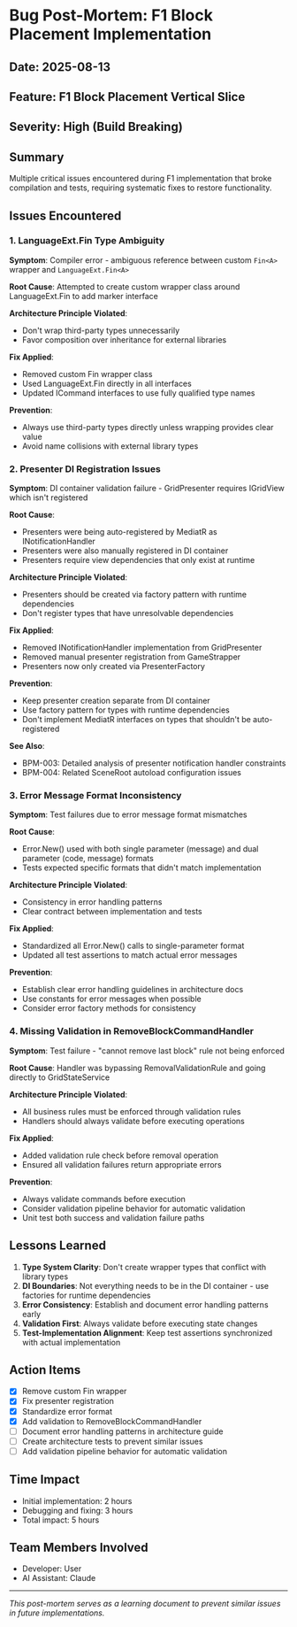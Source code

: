 # Bug Post-Mortem: F1 Block Placement Implementation

## Date: 2025-08-13
## Feature: F1 Block Placement Vertical Slice
## Severity: High (Build Breaking)

## Summary
Multiple critical issues encountered during F1 implementation that broke compilation and tests, requiring systematic fixes to restore functionality.

## Issues Encountered

### 1. LanguageExt.Fin<T> Type Ambiguity
**Symptom**: Compiler error - ambiguous reference between custom `Fin<A>` wrapper and `LanguageExt.Fin<A>`

**Root Cause**: Attempted to create custom wrapper class around LanguageExt.Fin<T> to add marker interface

**Architecture Principle Violated**: 
- Don't wrap third-party types unnecessarily
- Favor composition over inheritance for external libraries

**Fix Applied**:
- Removed custom Fin<A> wrapper class
- Used LanguageExt.Fin<T> directly in all interfaces
- Updated ICommand interfaces to use fully qualified type names

**Prevention**:
- Always use third-party types directly unless wrapping provides clear value
- Avoid name collisions with external library types

### 2. Presenter DI Registration Issues
**Symptom**: DI container validation failure - GridPresenter requires IGridView which isn't registered

**Root Cause**: 
- Presenters were being auto-registered by MediatR as INotificationHandler
- Presenters were also manually registered in DI container
- Presenters require view dependencies that only exist at runtime

**Architecture Principle Violated**:
- Presenters should be created via factory pattern with runtime dependencies
- Don't register types that have unresolvable dependencies

**Fix Applied**:
- Removed INotificationHandler implementation from GridPresenter
- Removed manual presenter registration from GameStrapper
- Presenters now only created via PresenterFactory

**Prevention**:
- Keep presenter creation separate from DI container
- Use factory pattern for types with runtime dependencies
- Don't implement MediatR interfaces on types that shouldn't be auto-registered

**See Also**: 
- BPM-003: Detailed analysis of presenter notification handler constraints
- BPM-004: Related SceneRoot autoload configuration issues

### 3. Error Message Format Inconsistency
**Symptom**: Test failures due to error message format mismatches

**Root Cause**: 
- Error.New() used with both single parameter (message) and dual parameter (code, message) formats
- Tests expected specific formats that didn't match implementation

**Architecture Principle Violated**:
- Consistency in error handling patterns
- Clear contract between implementation and tests

**Fix Applied**:
- Standardized all Error.New() calls to single-parameter format
- Updated all test assertions to match actual error messages

**Prevention**:
- Establish clear error handling guidelines in architecture docs
- Use constants for error messages when possible
- Consider error factory methods for consistency

### 4. Missing Validation in RemoveBlockCommandHandler
**Symptom**: Test failure - "cannot remove last block" rule not being enforced

**Root Cause**: Handler was bypassing RemovalValidationRule and going directly to GridStateService

**Architecture Principle Violated**:
- All business rules must be enforced through validation rules
- Handlers should always validate before executing operations

**Fix Applied**:
- Added validation rule check before removal operation
- Ensured all validation failures return appropriate errors

**Prevention**:
- Always validate commands before execution
- Consider validation pipeline behavior for automatic validation
- Unit test both success and validation failure paths

## Lessons Learned

1. **Type System Clarity**: Don't create wrapper types that conflict with library types
2. **DI Boundaries**: Not everything needs to be in the DI container - use factories for runtime dependencies
3. **Error Consistency**: Establish and document error handling patterns early
4. **Validation First**: Always validate before executing state changes
5. **Test-Implementation Alignment**: Keep test assertions synchronized with actual implementation

## Action Items

- [x] Remove custom Fin wrapper
- [x] Fix presenter registration
- [x] Standardize error format
- [x] Add validation to RemoveBlockCommandHandler
- [ ] Document error handling patterns in architecture guide
- [ ] Create architecture tests to prevent similar issues
- [ ] Add validation pipeline behavior for automatic validation

## Time Impact
- Initial implementation: 2 hours
- Debugging and fixing: 3 hours
- Total impact: 5 hours

## Team Members Involved
- Developer: User
- AI Assistant: Claude

---
*This post-mortem serves as a learning document to prevent similar issues in future implementations.*